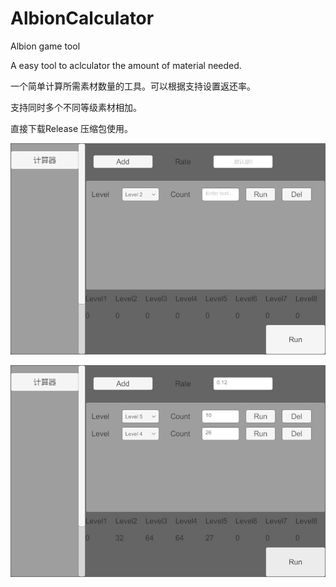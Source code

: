 # AlbionCalculator
Albion game tool

A easy tool to aclculator  the amount of material needed.

一个简单计算所需素材数量的工具。可以根据支持设置返还率。

支持同时多个不同等级素材相加。

直接下载Release 压缩包使用。

![](./pic1.jpg)

![](./pic2.jpg)
